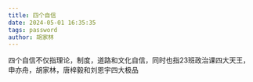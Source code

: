 ```yaml
---
title: 四个自信
date: 2024-05-01 16:35:35
tags: password
author: 胡家林
---
```


四个自信不仅指理论，制度，道路和文化自信，同时也指23班政治课四大天王，申亦舟，胡家林，唐梓毅和刘恩宇四大极品
